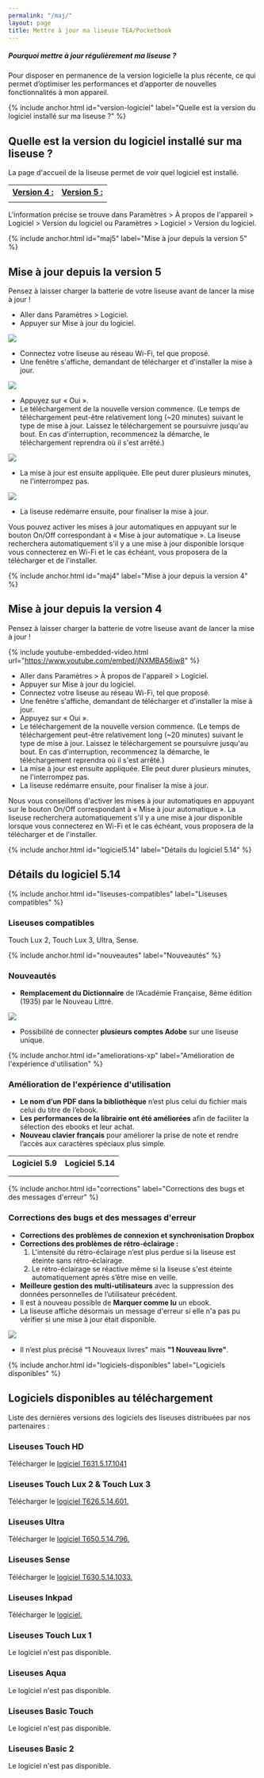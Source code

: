 ```yaml
---
permalink: "/maj/"
layout: page
title: Mettre à jour ma liseuse TEA/Pocketbook
---
```


<div class="protip">
    <h5>Pourquoi mettre à jour régulièrement ma liseuse ?</h5>
    <p>Pour disposer en permanence de la version logicielle la plus récente, ce qui permet d’optimiser les performances et d’apporter de nouvelles fonctionnalités à mon appareil.</p>
</div>

{% include anchor.html id="version-logiciel" label="Quelle est la version du logiciel installé sur ma liseuse ?" %}

## Quelle est la version du logiciel installé sur ma liseuse ?

La page d'accueil de la liseuse permet de voir quel logiciel est installé.

<table class="table table-bordered" style="text-align:center">
    <tr>
        <th><a href="#maj4">Version 4 :</a></th>
        <th><a href="#maj5">Version 5 :</a></th>
    </tr>
    <tr>
        <td><a href="#maj4"><img src="/images/index-info-3.jpg" alt=""></a></td>
        <td><a href="#maj5"><img src="/images/index-info-5.jpg" alt=""></a></td>    </tr>
</table>

L'information précise se trouve dans Paramètres > À propos de l'appareil > Logiciel > Version du logiciel ou Paramètres > Logiciel > Version du logiciel.

{% include anchor.html id="maj5" label="Mise à jour depuis la version 5" %}

## Mise à jour depuis la version 5

<div class="protip"><p>Pensez à laisser charger la batterie de votre liseuse avant de lancer la mise à jour !</p></div>

- Aller dans Paramètres > Logiciel.
- Appuyer sur Mise à jour du logiciel.

![](/images/majv5-1.jpg)

- Connectez votre liseuse au réseau Wi-Fi, tel que proposé.
- Une fenêtre s'affiche, demandant de télécharger et d'installer la mise à jour.

![](/images/majv5-2.jpg)

- Appuyez sur « Oui ».
- Le téléchargement de la nouvelle version commence. (Le temps de téléchargement peut-être relativement long (~20 minutes) suivant le type de mise à jour. Laissez le téléchargement se poursuivre jusqu'au bout. En cas d'interruption, recommencez la démarche, le téléchargement reprendra où il s'est arrêté.)

![](/images/majv5-3.jpg)

- La mise à jour est ensuite appliquée. Elle peut durer plusieurs minutes, ne l'interrompez pas.

![](/images/majv5-5.jpg)

- La liseuse redémarre ensuite, pour finaliser la mise à jour.

Vous pouvez activer les mises à jour automatiques en appuyant sur le bouton On/Off correspondant à « Mise à jour automatique ». La liseuse recherchera automatiquement s'il y a une mise à jour disponible lorsque vous connecterez en Wi-Fi et le cas échéant, vous proposera de la télécharger et de l'installer.

{% include anchor.html id="maj4" label="Mise à jour depuis la version 4" %}

## Mise à jour depuis la version 4

<div class="protip"><p>Pensez à laisser charger la batterie de votre liseuse avant de lancer la mise à jour !</p></div>

{% include youtube-embedded-video.html url="https://www.youtube.com/embed/jNXMBA56iw8" %}

- Aller dans Paramètres > À propos de l'appareil > Logiciel.
- Appuyer sur Mise à jour du logiciel.
- Connectez votre liseuse au réseau Wi-Fi, tel que proposé.
- Une fenêtre s'affiche, demandant de télécharger et d'installer la mise à jour.
- Appuyez sur « Oui ».
- Le téléchargement de la nouvelle version commence. (Le temps de téléchargement peut-être relativement long (~20 minutes) suivant le type de mise à jour. Laissez le téléchargement se poursuivre jusqu'au bout. En cas d'interruption, recommencez la démarche, le téléchargement reprendra où il s'est arrêté.)
- La mise à jour est ensuite appliquée. Elle peut durer plusieurs minutes, ne l'interrompez pas.
- La liseuse redémarre ensuite, pour finaliser la mise à jour.

Nous vous conseillons d'activer les mises à jour automatiques en appuyant sur le bouton On/Off correspondant à « Mise à jour automatique ». La liseuse recherchera automatiquement s'il y a une mise à jour disponible lorsque vous connecterez en Wi-Fi et le cas échéant, vous proposera de la télécharger et de l'installer.


{% include anchor.html id="logiciel5.14" label="Détails du logiciel 5.14" %}

## Détails du logiciel 5.14

{% include anchor.html id="liseuses-compatibles" label="Liseuses compatibles" %}

### Liseuses compatibles

Touch Lux 2, Touch Lux 3, Ultra, Sense.

{% include anchor.html id="nouveautes" label="Nouveautés" %}

### Nouveautés

- **Remplacement du Dictionnaire** de l’Académie Française, 8ème édition (1935) par le Nouveau Littré.

![](/images/5-14-1.jpg)

- Possibilité de connecter **plusieurs comptes Adobe** sur une liseuse unique.

{% include anchor.html id="ameliorations-xp" label="Amélioration de l'expérience d'utilisation" %}

### Amélioration de l'expérience d'utilisation

- **Le nom d’un PDF dans la bibliothèque** n’est plus celui du fichier mais celui du titre de l’ebook.
- **Les performances de la librairie ont été améliorées** afin de faciliter la sélection des ebooks et leur achat.
- **Nouveau clavier français** pour améliorer la prise de note et rendre l’accès aux caractères spéciaux plus simple.

<table class="table table-bordered" style="text-align:center">
    <tr>
        <th>Logiciel 5.9</th>
        <th>Logiciel 5.14</th>
    </tr>
    <tr>
        <td><img src="/images/5-14-2.jpg" alt=""></td>
        <td><img src="/images/5-14-4.jpg" alt=""></td>
    </tr>
    <tr>
        <td><img src="/images/5-14-3.jpg" alt=""></td>
        <td><img src="/images/5-14-5.jpg" alt=""></td>
    </tr>
</table>

{% include anchor.html id="corrections" label="Corrections des bugs et des messages d'erreur" %}

### Corrections des bugs et des messages d'erreur
- **Corrections des problèmes de connexion et synchronisation Dropbox**
- **Corrections des problèmes de rétro-éclairage :**
  1. L'intensité du rétro-éclairage n’est plus perdue si la liseuse est éteinte sans rétro-éclairage.
  2. Le rétro-éclairage se réactive même si la liseuse s'est éteinte automatiquement après s’être mise en veille.
- **Meilleure gestion des multi-utilisateurs** avec la suppression des données personnelles de l’utilisateur précédent.
- Il est à nouveau possible de **Marquer comme lu** un ebook.
- La liseuse affiche désormais un message d'erreur si elle n'a pas pu vérifier si une mise à jour était disponible.

![](/images/5-14-6.jpg)

- Il n’est plus précisé “1 Nouveaux livres" mais **"1 Nouveau livre"**.
 
{% include anchor.html id="logiciels-disponibles" label="Logiciels disponibles" %}

## Logiciels disponibles au téléchargement

Liste des dernières versions des logiciels des liseuses distribuées par nos partenaires :

### Liseuses Touch HD
Télécharger le [logiciel T631.5.17.1041](https://drive.google.com/file/d/1jkFjP2IutYwL4AuSBu6r6ANVrsLrkgMS)

### Liseuses Touch Lux 2 & Touch Lux 3
Télécharger le [logiciel T626.5.14.601.](https://drive.google.com/open?id=0B7hvXLD2QLi1bHNUS1c3em1Fc1k)

### Liseuses Ultra
Télécharger le [logiciel T650.5.14.796.](https://drive.google.com/file/d/0B7hvXLD2QLi1bWltSEV6Z0VjcUU)

### Liseuses Sense
Télécharger le [logiciel T630.5.14.1033.](https://drive.google.com/open?id=0B7hvXLD2QLi1R1hoMFlrbmpuUU0)

### Liseuses Inkpad
Télécharger le [logiciel.](https://drive.google.com/open?id=0BzY6xTxUGQZna1NhM0oxb3puZ2c)

### Liseuses Touch Lux 1
Le logiciel n'est pas disponible.

### Liseuses Aqua
Le logiciel n'est pas disponible.

### Liseuses Basic Touch
Le logiciel n'est pas disponible.

### Liseuses Basic 2
Le logiciel n'est pas disponible.
